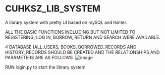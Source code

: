# CUHKSZ_LIB_SYSTEM

A library system with pretty UI based on mySQL and tkinter.

ALL THE BASIC FUNCTIONS INCLUDING BUT NOT LIMITED TO REGISTERING, LOG IN, BORROW, RETURN AND SEARCH WERE AVAILABLE.

4 DATABASE (ALL_USERS, BOOKS, BORROWED_RECORDS AND HISTORY_RECORDS SHOULD BE CREATED AND THE RELATIONSHIPS AND PARAMETERS ARE AS FOLLOWS.
![image](https://github.com/user-attachments/assets/1607c699-148a-428c-ba8a-44a536f00fb7)

RUN login.py to start the library system
